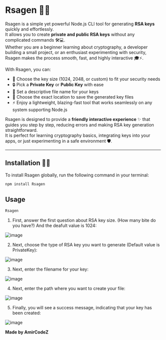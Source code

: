# Rsagen 🔑✨

Rsagen is a simple yet powerful Node.js CLI tool for generating **RSA keys** quickly and effortlessly.  
It allows you to create **private and public RSA keys** without any complicated commands 🛠️💻.  
Whether you are a beginner learning about cryptography, a developer building a small project, or an enthusiast experimenting with security, Rsagen makes the process smooth, fast, and highly interactive 🎓⚡.

With Rsagen, you can:

- 🔢 Choose the key size (1024, 2048, or custom) to fit your security needs  
- 🔒 Pick a **Private Key** or **Public Key** with ease  
- 📝 Set a descriptive file name for your keys  
- 📂 Choose the exact location to save the generated key files  
- ⚡ Enjoy a lightweight, blazing-fast tool that works seamlessly on any system supporting Node.js  

Rsagen is designed to provide a **friendly interactive experience** ✨ that guides you step by step, reducing errors and making RSA key generation straightforward.  
It is perfect for learning cryptography basics, integrating keys into your apps, or just experimenting in a safe environment 🛡️.  

---

## Installation 💾🚀

To install Rsagen globally, run the following command in your terminal:

```bash
npm install Rsagen
```

## Usage

```sh
Rsagen
```

1. First, answer the first question about RSA key size. (How many bite do you have?) And the deafult value is 1024:

![image]([./assets/Chapter1.png](https://github.com/AmirCodeZ/rsagen/blob/main/assets/Chapter1.PNG))

2. Next, choose the type of RSA key you want to generate (Default value is PrivateKey):

![image]([./assets/Chapter%202.png](https://github.com/AmirCodeZ/rsagen/blob/main/assets/Chapter%202.PNG))

3. Next, enter the filename for your key:

![image]([./assets/Chapter3.png](https://github.com/AmirCodeZ/rsagen/blob/main/assets/Chapter3.PNG))

4. Next, enter the path where you want to create your file:

![image]([./assets/Chapter%204.png](https://github.com/AmirCodeZ/rsagen/blob/main/assets/Chapter%204.PNG))

5. Finally, you will see a success message, indicating that your key has been created:

![image]([./assets/Chapter5.png](https://github.com/AmirCodeZ/rsagen/blob/main/assets/Chapter5.PNG))

**Made by AmirCodeZ**










